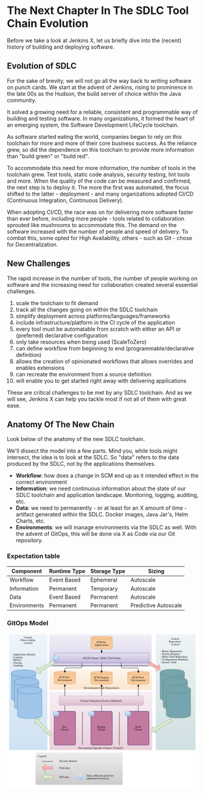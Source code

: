 # The Next Chapter In The SDLC Tool Chain Evolution

Before we take a look at Jenkins X, let us briefly dive into the (recent) history of building and deploying software.

## Evolution of SDLC

For the sake of brevity, we will not go all the way back to writing software on punch cards. We start at the advent of Jenkins, rising to prominence in the late 00s as the Hudson, the build server of choice within the Java community.

It solved a growing need for a reliable, consistent and programmable way of building and testing software. In many organizations, it formed the heart of an emerging system, the Software Development LifeCycle toolchain.

As software started eating the world, companies began to rely on this toolchain for more and more of their core business success. As the reliance grew, so did the dependence on this toolchain to provide more information than "build green" or "build red".

To accommodate this need for more information, the number of tools in the toolchain grew. Test tools, static code analysis, security testing, lint tools and more. When the quality of the code can be measured and confirmed, the next step is to deploy it. The more the first was automated, the focus shifted to the latter - deployment - and many organizations adopted CI/CD (Continuous Integration, Continuous Delivery).

When adopting CI/CD, the race was on for delivering more software faster than ever before, including more people - tools related to collaboration sprouted like mushrooms to accommodate this. The demand on the software increased with the number of people and speed of delivery. To combat this, some opted for High Availability, others - such as Git - chose for Decentralization. 

## New Challenges

The rapid increase in the number of tools, the number of people working on software and the increasing need for collaboration created several essential challenges.

1. scale the toolchain to fit demand
1. track all the changes going on within the SDLC toolchain
1. simplify deployment across platforms/languages/frameworks
1. include infrastructure/platform in the CI cycle of the application
1. every tool must be automatable from scratch with either an API or (preferred) declarative configuration
1. only take resources when being used (ScaleToZero)
1. can define workflow from beginning to end (programmable/declarative definition)
1. allows the creation of opinionated workflows that allows overrides and enables extensions
1. can recreate the environment from a source definition
1. will enable you to get started right away with delivering applications

These are critical challenges to be met by any SDLC toolchain. And as we will see, Jenkins X can help you tackle most if not all of them with great ease.

## Anatomy Of The New Chain

Look below of the anatomy of the new SDLC toolchain.

We'll dissect the model into a few parts. Mind you, while tools might intersect, the idea is to look at the SDLC. So "data" refers to the data produced by the SDLC, not by the applications themselves.

* **Workflow**: how does a change in SCM end up as it intended effect in the correct environment
* **Information**: we need continuous information about the state of our SDLC toolchain and application landscape. Monitoring, logging, auditing, etc.
* **Data**:  we need to permanently - or at least for an X amount of time - artifact generated within the SDLC. Docker images, Java Jar's, Helm Charts, etc.
* **Environments**: we will manage environments via the SDLC as well. With the advent of GitOps, this will be done via X as Code via our Git repository.

### Expectation table

| Component    	| Runtime Type 	| Storage Type 	| Sizing               	|
|--------------	|--------------	|--------------	|----------------------	|
| Workflow     	| Event Based  	| Ephemeral    	| Autoscale            	|
| Information  	| Permanent    	| Temporary    	| Autoscale            	|
| Data         	| Event Based  	| Permanent    	| Autoscale            	|
| Environments 	| Permanent    	| Permanent    	| Predictive Autoscale 	|

### GitOps Model

![Figure 00-1: GitOps Abstract Model](images/ch00/gitops-model.png)
